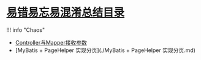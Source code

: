 # [易错易忘易混淆总结目录](../../index.md)
!!! info "Chaos"
- [Controller与Mapper接收参数](./Controller与Mapper接收参数.md)
- [MyBatis + PageHelper 实现分页](./MyBatis + PageHelper 实现分页.md)









